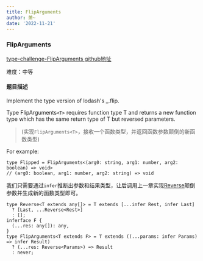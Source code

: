 ```yaml
---
title: FlipArguments
author: 萧~
date: '2022-11-21'
---
```


### FlipArguments

[type-challenge-FlipArguments github地址](https://github.com/type-challenges/type-challenges/blob/main/questions/03196-medium-flip-arguments/README.md)

难度：中等

#### 题目描述

Implement the type version of lodash's _.flip.

Type FlipArguments```<T>``` requires function type T and returns a new function type which has the same return type of T but reversed parameters.

>(实现```FlipArguments<T>```，接收一个函数类型，并返回函数参数颠倒的新函数类型)

For example:

```
type Flipped = FlipArguments<(arg0: string, arg1: number, arg2: boolean) => void> 
// (arg0: boolean, arg1: number, arg2: string) => void
```

我们只需要通过```infer```推断出参数和结果类型，让后调用上一章实现[Reverse](./Reverse.md)颠倒参数并生成新的函数类型即可。

```
type Reverse<T extends any[]> = T extends [...infer Rest, infer Last]
  ? [Last, ...Reverse<Rest>]
  : [];
inferface F {
  (...res: any[]): any,
}
type FlipArguments<T extends F> = T extends ((...params: infer Params) => infer Result)
  ? (...res: Reverse<Params>) => Result
  : never;
```
